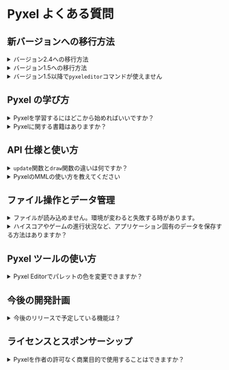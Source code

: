 # Pyxel よくある質問

## 新バージョンへの移行方法

<details>
<summary>バージョン2.4への移行方法</summary>

Pyxel 2.4 ではサウンドエンジンと MML 文法が刷新されています。<br>
コードをバージョン 2.4 に対応させるには、以下の変更を行ってください。

- Tone クラスの `waveform` フィールドを `wavetable` にリネームする
- `play` 関数、`playm` 関数の `tick` 引数を `sec`（小数形式の秒数）に変更する
- `play_pos` 関数の戻り値が `(sound_no, sec)` に変わったことに対応する
- Sound クラス、Music クラスの `save` 関数の `count` 引数を `sec` に変更する
- サウンドの再生秒数が必要な場合は、Sound クラスの `total_sec` 関数を利用する
- Sound クラスの `mml` 関数には新 MML 文法に沿ったコードを指定する
- 旧 MML 文法 を使用する場合は、Sound クラスの `old_mml` 関数を使用する
- `save`、`load` 関数の `exclude_xxx` オプションを `ignore_xxx` に変更する
- `save`、`load` 関数の `include_xxx` オプションの指定を削除する

新しい MML 文法は後述の「Pyxel の MML の使い方」を参照してください。

</details>

<details>
<summary>バージョン1.5への移行方法</summary>

コードをバージョン 1.5 に対応させるには、以下の変更を行ってください。

- `init` の `caption` オプションを `title` にリネームする
- `init` の `scale` オプションを `display_scale` にリネームする
- `init` から `palette` オプションを削除する (初期化後に `colors` 配列でパレットカラーを変更できます)
- `init` から `fullscreen` オプションを削除する (初期化後に `fullscreen` 関数でフルスクリーンを切り替えることができます)
- キー名の未定義エラーが発生した場合、[キー定義](https://github.com/kitao/pyxel/blob/main/python/pyxel/__init__.pyi) に従ってキー名をリネームする
- `Image` クラスおよび `Tilemap` クラスの `get` と `set` をそれぞれ `pget` と `pset` に変更する
- `bltm` の `u`, `v`, `w`, `h` パラメータを 8 倍に変更する (`bltm` はピクセル単位で動作するようになりました)
- `Sound` および `Music` クラスのメンバーとメソッドを新しい名前に更新する

</details>

<details>
<summary>バージョン1.5以降で<code>pyxeleditor</code>コマンドが使えません</summary>

バージョン 1.5 以降、Pyxel のツールは`pyxel`コマンドに統合されました。リソースエディタにアクセスするには、次のコマンドを使用してください： `pyxel edit [PYXEL_RESOURCE_FILE]`

</details>

## Pyxel の学び方

<details>
<summary>Pyxelを学習するにはどこから始めればいいですか？</summary>

Pyxel のサンプルコードを 01、05、03、04、02 の順に試すのがおすすめです。

</details>

<details>
<summary>Pyxelに関する書籍はありますか？</summary>

日本語版のみですが、[公式の書籍](https://gihyo.jp/book/2025/978-4-297-14657-3)が発売されています。

</details>

## API 仕様と使い方

<details>
<summary><code>update</code>関数と<code>draw</code>関数の違いは何ですか？</summary>

`update`関数は毎フレーム呼び出されますが、`draw`関数は処理時間が許容限界を超えた場合にスキップされることがあります。Pyxel はこの設計により、レンダリング負荷や OS の割り込み処理の影響を軽減して、滑らかなアニメーションを実現しています。

</details>

<details>
<summary>PyxelのMMLの使い方を教えてください</summary>

Sound クラスの`mml`関数に MML (Music Macro Language) 文字列を渡すと、MML モードに移行し、その内容に沿ってサウンドが再生されるようになります。

MML モードでは、`notes`や`speed`などの通常のパラメータは無視され、指定した文字列の内容に沿ってサウンドが再生されます。`mml()`を呼ぶと MML モードをリセットできます。

`play`関数にサウンド番号の代わりに直接 MML 文字列を渡して再生することもできます。<br>
例：`pyxel.play(0, "CDEFG")`

Pyxel の MML で利用できるコマンドは以下のとおりです。

- `T <bpm>`(1-)<br>
  テンポ (BPM) を指定する。デフォルトは 120。<br>

- `Q <gate_time>`(0-32)<br>
  ゲートタイム（発音する長さ）を指定する。32 で音の切れ目がなくなり、1 で最も短くなる。デフォルトは 28。

- `@ <tone_index>`(0-)<br>
  音色番号（初期状態では 0:Triangle / 1:Square / 2:Pulse / 3:Noise）を指定する。デフォルトは 0。

- `V <vol>`(0-127)<br>
  音量を指定する。デフォルトは 100。

- `K <key_offset>`(整数)<br>
  トランスポーズ量（音程オフセット）を半音単位で指定する。12 で音程が 1 オクターブ上がる。デフォルトは 0。

- `Y <offset_cents>`(整数)<br>
  デチューン（音程ずれ）を cent 単位で指定する。100 で半音上がり、-100 で半音下がる。デフォルトは 0。

- `@ENV <slot>`(0-)<br>
  エンベロープ（音量変化のカーブ）のスロットを切り替える。0 を指定するとオフになる。

- `@ENV <slot> { init_vol, dur_ticks1, vol1, dur_ticks2, vol2, ... }`<br>
  指定したスロットのエンベロープを設定して切り替える。スロット 0 は指定できない。<br>
  { }内は、「初期音量 (最初の 1 回のみ)」の後、「区間の長さ (tick)、音量 (vol)」を繰り返し指定する。1 tick は 4 分音符を 48 等分した長さ。<br>
  例：`@ENV 1 { 30, 20, 100, 50, 0 }`（音量を 30 から 20 tick かけて 100 にした後, 50 tick かけて 0 に変化させる）

- `@VIB <slot>`(0-)<br>
  ビブラート（音程を揺らすエフェクト）のスロットを切り替える。0 を指定するとオフになる。

- `@VIB <slot> { delay_ticks, period_ticks, depth_cents }` <br>
  指定したスロットのビブラートを設定して切り替える。スロット 0 は指定できない。<br>
  { }内は「ディレイ時間 (tick)、周期 (tick)、深さ (cent)」をこの順で指定する。1 tick は 4 分音符を 48 等分した長さ。<br>
  例：`@VIB 1 {24, 12, 100}`（24 tick 経過後、12 tick 周期でプラス半音からマイナス半音の範囲で音程を揺らす）

- `@GLI <slot>`(0-)<br>
  グライド（音程変化のエフェクト）のスロットを切り替える。0 を指定するとオフになる。

- `@GLI <slot> { offset_cents, dur_ticks }` <br>
  { }内は「最初の音程変化量 (cent)、0 に戻るまでの時間 (tick)」を指定する。1 tick は 4 分音符を 48 等分した長さ。<br>
  例：`@GLI 1 { -100, 24 }`（半音下から始まり、24 tick かけて本来の音程に戻る）

- `O <oct>`(-1 - 9)<br>
  オクターブを指定する。`O4`の A の音が 440 Hz になる。デフォルトは 4。

- `>`<br>
  オクターブを 1 上げる。最大 9。

- `<`<br>
  オクターブを 1 下げる。最小 -1。

- `L <len>`(1-192)<br>
  音符と休符のデフォルトの長さを指定する。L4 が 4 分音符。デフォルトは 4。

- `C/D/E/F/G/A/B`<br>
  指定した音階の音を再生する。`F16`のように後ろに長さを指定すると、その音だけ長さを変更する。

- `R`<br>
  休符を再生する。`R8`のように後ろに長さを指定すると、その休符だけ長さを変更する。

- `#/+`<br>
  音の後ろに記述すると、その音を半音上げる。

- `-`<br>
  音の後ろに記述すると、その音を半音下げる。

- `.`<br>
  付点。音や休符の後ろに記述すると、長さを 1/2 延ばす。複数指定することも可能。
  。
- `&`<br>
  タイ。同じ音程の次の音を一つの音として繋げる。異なる高さの音に指定するとエラーになる。

- `[`<br>
  繰り返し開始位置。

- `] <count>`<br>(1-)
  繰り返し終了位置。繰り返し開始位置との間のフレーズを指定した回数だけ再生する。回数を省略した場合は無限に繰り返す。入れ子にすることも可能。

</details>

## ファイル操作とデータ管理

<details>
<summary>ファイルが読み込めません。環境が変わると失敗する時があります。</summary>

ファイルを読み込む際に、カレントディレクトリが意図したものになっているかを確認してください。<br>
Pyxel の`init`関数が呼ばれると、カレントディレクトリはそのスクリプトファイルと同じ場所に変更され、それ以降は相対パスでファイルを指定できます。しかし、`init`を呼ぶ前にファイルを開こうとした場合や`init`の後にカレントディレクトリを変更した場合には読み込みに失敗する可能性があります。

</details>

<details>
<summary>ハイスコアやゲームの進行状況など、アプリケーション固有のデータを保存する方法はありますか？</summary>

`user_data_dir(vendor_name, app_name)`関数に開発者名とアプリ名を渡すと、プラットフォームに適したデータ保存用のディレクトリを作成し、そのパスを返します。このディレクトリの下でアプリケーション用のファイルの保存や読み込みを行ってください。

</details>

## Pyxel ツールの使い方

<details>
<summary>Pyxel Editorでパレットの色を変更できますか？</summary>

Pyxel リソースファイル（.pyxres）と同じディレクトリに、Pyxel パレットファイル（.pyxpal）を配置することで、Pyxel Editor で使用するパレットの色をリソースファイルに合わせることができます。Pyxel パレットファイルの作成方法については、README をご参照ください。

</details>

## 今後の開発計画

<details>
<summary>今後のリリースで予定している機能は？</summary>

以下の機能追加や改善を予定しています。

- Pyxel アプリランチャーの追加
- Pyxel Editor の操作性向上
- 子供向け Pyxel チュートリアルの追加

</details>

## ライセンスとスポンサーシップ

<details>
<summary>Pyxelを作者の許可なく商業目的で使用することはできますか？</summary>

MIT ライセンスに従い、ソースコードやライセンス表示用のファイルに著作権およびライセンスの全文を明示すれば、作者の許可を得ることなく自由に販売や配布が可能です。ただし、もし可能であれば、作者にご連絡いただいたり、スポンサーとしてご支援いただけるとありがたいです。

</details>
